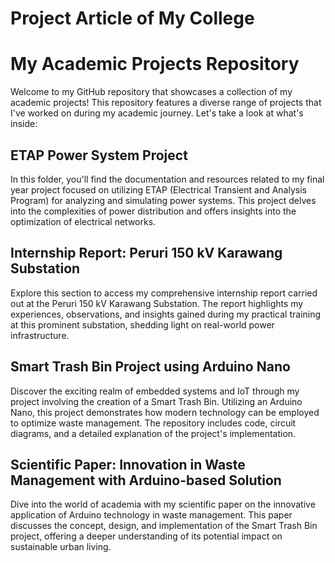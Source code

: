 # Project Article of My College
# My Academic Projects Repository

Welcome to my GitHub repository that showcases a collection of my academic projects! This repository features a diverse range of projects that I've worked on during my academic journey. Let's take a look at what's inside:

## ETAP Power System Project
In this folder, you'll find the documentation and resources related to my final year project focused on utilizing ETAP (Electrical Transient and Analysis Program) for analyzing and simulating power systems. This project delves into the complexities of power distribution and offers insights into the optimization of electrical networks.

## Internship Report: Peruri 150 kV Karawang Substation
Explore this section to access my comprehensive internship report carried out at the Peruri 150 kV Karawang Substation. The report highlights my experiences, observations, and insights gained during my practical training at this prominent substation, shedding light on real-world power infrastructure.

## Smart Trash Bin Project using Arduino Nano
Discover the exciting realm of embedded systems and IoT through my project involving the creation of a Smart Trash Bin. Utilizing an Arduino Nano, this project demonstrates how modern technology can be employed to optimize waste management. The repository includes code, circuit diagrams, and a detailed explanation of the project's implementation.

## Scientific Paper: Innovation in Waste Management with Arduino-based Solution
Dive into the world of academia with my scientific paper on the innovative application of Arduino technology in waste management. This paper discusses the concept, design, and implementation of the Smart Trash Bin project, offering a deeper understanding of its potential impact on sustainable urban living.


